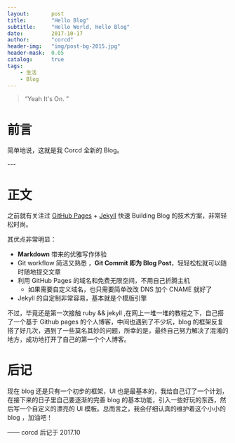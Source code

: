 ```yaml
---
layout:       post
title:        "Hello Blog"
subtitle:     "Hello World, Hello Blog"
date:         2017-10-17
author:       "corcd"
header-img:   "img/post-bg-2015.jpg"
header-mask:  0.05
catalog:      true
tags:
    - 生活
    - Blog
---
```


> “Yeah It's On. ”


# 前言

简单地说，这就是我 Corcd 全新的 Blog。


<p id = "build"></p>
---

# 正文


之前就有关注过 [GitHub Pages](https://pages.github.com/) + [Jekyll](http://jekyllrb.com/) 快速 Building Blog 的技术方案，非常轻松时尚。

其优点非常明显：

* **Markdown** 带来的优雅写作体验
* Git workflow 简洁又熟悉 ，**Git Commit 即为 Blog Post**，轻轻松松就可以随时随地提交文章
* 利用 GitHub Pages 的域名和免费无限空间，不用自己折腾主机
	* 如果需要自定义域名，也只需要简单改改 DNS 加个 CNAME 就好了 
* Jekyll 的自定制非常容易，基本就是个模版引擎

不过，毕竟还是第一次接触 ruby && jekyll ,在网上一堆一堆的教程之下，自己搭了一个基于  Github pages 的个人博客，中间也遇到了不少坑，blog 的框架反复搭了好几次，遇到了一些莫名其妙的问题，所幸的是，最终自己努力解决了混淆的地方，成功地打开了自己的第一个个人博客。


# 后记

现在 blog 还是只有一个初步的框架，UI 也是最基本的，我给自己订了一个计划，在接下来的日子里自己要逐渐的完善 blog 的基本功能，引入一些好玩的东西，然后写一个自定义的漂亮的 UI 模板。总而言之，我会仔细认真的维护着这个小小的 blog ，加油吧！

—— corcd 后记于 2017.10


